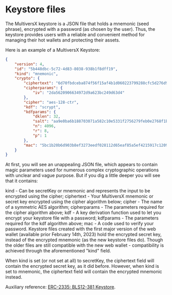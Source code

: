 # Keystore files

The MultiversX keystore is a JSON file that holds a mnemonic (seed phrase), encrypted with a password (as chosen by the user). Thus, the keystore provides users with a reliable and convenient method for managing their hot wallets and protecting their assets.

Here is an example of a MultiversX Keystore:

```json
{
    "version": 4,
    "id": "5b448dbc-5c72-4d83-8038-938b1f8dff19",
    "kind": "mnemonic",
    "crypto": {
        "ciphertext": "6d70fbdceba874f56f15af4b1d060223799288cfc5d276d9ebb91732f5a38c3c59f83896fa7e7eb6a04c05475a6fe4d154de9b9441864c507abd0eb6987dac521b64c0c82783a3cd1e09270cd6cb5ae493f9af694b891253ac1f1ffded68b5ef39c972307e3c33a8354337540908acc795d4df72298dda1ca28ac920983e6a39a01e2bc988bd0b21f864c6de8b5356d11e4b77bc6f75ef",
        "cipherparams": {
            "iv": "2da5620906634972d9a623bc249d63d4"
        },
        "cipher": "aes-128-ctr",
        "kdf": "scrypt",
        "kdfparams": {
            "dklen": 32,
            "salt": "aa9e0ba6b188703071a582c10e5331f2756279feb0e2768f1ba0fd38ec77f035",
            "n": 4096,
            "r": 8,
            "p": 1
        },
        "mac": "5bc1b20b6d903b8ef3273eedf028112d65eaf85a5ef4215917c1209ec2df715a"
    }
}
```

At first, you will see an unappealing JSON file, which appears to contain magic parameters used for numerous complex cryptographic operations with unclear and vague purpose. But if you dig a little deeper you will see that it contains:

kind - Can be secretKey or mnemonic and represents the input to be encrypted using the cipher;
ciphertext - Your MultiversX mnemonic or secret key encrypted using the cipher algorithm below;
cipher - The name of a symmetric AES algorithm;
cipherparams - The parameters required for the cipher algorithm above;
kdf - A key derivation function used to let you encrypt your keystore file with a password;
kdfparams - The parameters required for the kdf algorithm above;
mac - A code used to verify your password.
Keystore files created with the first major version of the web wallet (available prior February 14th, 2023) hold the encrypted secret key, instead of the encrypted mnemonic (as the new keystore files do). Though the older files are still compatible with the new web wallet - compatibility is achieved through the aforementioned "kind" field.

When kind is set (or not set at all) to secretKey, the ciphertext field will contain the encrypted secret key, as it did before. However, when kind is set to mnemonic, the ciphertext field will contain the encrypted mnemonic instead.

Auxiliary reference: [ERC-2335: BLS12-381 Keystore](https://eips.ethereum.org/EIPS/eip-2335).

